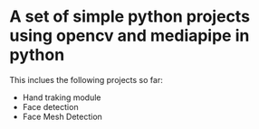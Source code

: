 # A set of simple python projects using opencv and mediapipe in python

This inclues the following projects so far:

* Hand traking module
* Face detection
* Face Mesh Detection

